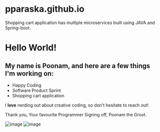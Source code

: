 # pparaska.github.io
Shopping cart application has multiple microservices built using JAVA and Spring-boot.

# Hello World!

## My name is **Poonam,** and here are a few things I'm working on:

- Happy Coding
- Software Product Sprint
- Shopping cart application

I **love** nerding out about creative coding, so don't hesitate to reach out!

Thank you,
Your favourite Programmer
Signing off,
Poonam the Groot.

![image](https://user-images.githubusercontent.com/45350812/210782463-022490e5-f80f-459c-842e-dcb6601495fb.png)  ![image](https://user-images.githubusercontent.com/45350812/210782766-00aeb8a6-a30c-4e48-a0ef-5fbe475cb7f2.png)
